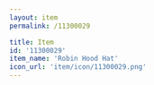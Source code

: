 ```yaml
---
layout: item
permalink: /11300029

title: Item
id: '11300029'
item_name: 'Robin Hood Hat'
icon_url: 'item/icon/11300029.png'
---
```

